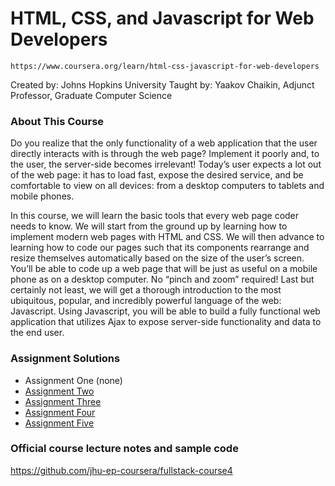 # HTML, CSS, and Javascript for Web Developers

```
https://www.coursera.org/learn/html-css-javascript-for-web-developers
```

Created by: Johns Hopkins University
Taught by:  Yaakov Chaikin, Adjunct Professor, Graduate Computer Science

### About This Course

Do you realize that the only functionality of a web application that the user directly interacts with is through the web page? Implement it poorly and, to the user, the server-side becomes irrelevant! Today’s user expects a lot out of the web page: it has to load fast, expose the desired service, and be comfortable to view on all devices: from a desktop computers to tablets and mobile phones.

In this course, we will learn the basic tools that every web page coder needs to know. We will start from the ground up by learning how to implement modern web pages with HTML and CSS. We will then advance to learning how to code our pages such that its components rearrange and resize themselves automatically based on the size of the user’s screen. You’ll be able to code up a web page that will be just as useful on a mobile phone as on a desktop computer. No “pinch and zoom” required! Last but certainly not least, we will get a thorough introduction to the most ubiquitous, popular, and incredibly powerful language of the web: Javascript. Using Javascript, you will be able to build a fully functional web application that utilizes Ajax to expose server-side functionality and data to the end user.

### Assignment Solutions

<ul>
  <li>Assignment One (none)</li>
  <li><a href="module2-solution/index.html">Assignment Two</a></li>
  <li><a href="module3-solution/index.html">Assignment Three</a></li>
  <li><a href="module4-solution/index.html">Assignment Four</a></li>
  <li><a href="module5-solution/index.html">Assignment Five</a></li>
</ul>

### Official course lecture notes and sample code

<a href="https://github.com/jhu-ep-coursera/fullstack-course4">https://github.com/jhu-ep-coursera/fullstack-course4</a>
